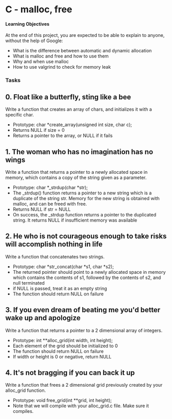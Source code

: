 # C - malloc, free

#### Learning Objectives
At the end of this project, you are expected to be able to explain to anyone, without the help of Google:

 - What is the difference between automatic and dynamic allocation
 - What is malloc and free and how to use them
 - Why and when use malloc
 - How to use valgrind to check for memory leak

### Tasks

## 0. Float like a butterfly, sting like a bee
Write a function that creates an array of chars, and initializes it with a specific char.

 - Prototype: char *create_array(unsigned int size, char c);
 - Returns NULL if size = 0
 - Returns a pointer to the array, or NULL if it fails

## 1. The woman who has no imagination has no wings
Write a function that returns a pointer to a newly allocated space in memory, which contains a copy of the string given as a parameter.

 - Prototype: char *_strdup(char *str);
 - The _strdup() function returns a pointer to a new string which is a duplicate of the string str. Memory for the new string is obtained with malloc, and can be freed with free.
 - Returns NULL if str = NULL
 - On success, the _strdup function returns a pointer to the duplicated string. It returns NULL if insufficient memory was available

## 2. He who is not courageous enough to take risks will accomplish nothing in life
Write a function that concatenates two strings.

 - Prototype: char *str_concat(char *s1, char *s2);
 - The returned pointer should point to a newly allocated space in memory which contains the contents of s1, followed by the contents of s2, and null terminated
 - if NULL is passed, treat it as an empty string
 - The function should return NULL on failure

## 3. If you even dream of beating me you'd better wake up and apologize
Write a function that returns a pointer to a 2 dimensional array of integers.

 - Prototype: int **alloc_grid(int width, int height);
 - Each element of the grid should be initialized to 0
 - The function should return NULL on failure
 - If width or height is 0 or negative, return NULL

## 4. It's not bragging if you can back it up
Write a function that frees a 2 dimensional grid previously created by your alloc_grid function.

 - Prototype: void free_grid(int **grid, int height);
 - Note that we will compile with your alloc_grid.c file. Make sure it compiles.
